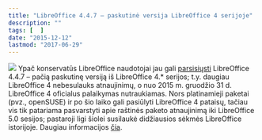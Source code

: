 ```yaml
---
title: "LibreOffice 4.4.7 – paskutinė versija LibreOffice 4 serijoje"
description: ""
tags: [  ]
date: "2015-12-12"
lastmod: "2017-06-29"
---
```

![](/images/stories/libreoffice-main.png) Ypač konservatūs LibreOffice naudotojai jau gali [parsisiųsti](http://www.libreoffice.org/download/libreoffice-still/?version=4.4&lang=lt) LibreOffice 4.4.7 – pačią paskutinę versiją iš LibreOffice 4.\* serijos; t.y. daugiau LibreOffice 4 nebesulauks atnaujinimų, o nuo 2015 m. gruodžio 31 d. LibreOffice 4 oficialus palaikymas nutraukiamas. Nors platinamieji paketai (pvz., openSUSE) ir po šio laiko gali pasiūlyti LibreOffice 4 pataisų, tačiau vis tik patariama pasvarstyti apie raštinės paketo atnaujinimą iki LibreOffice 5.0 sesijos; pastaroji ligi šiolei susilaukė didžiausios sėkmės LibreOffice istorijoje. Daugiau informacijos [čia](https://wiki.documentfoundation.org/ReleasePlan).
